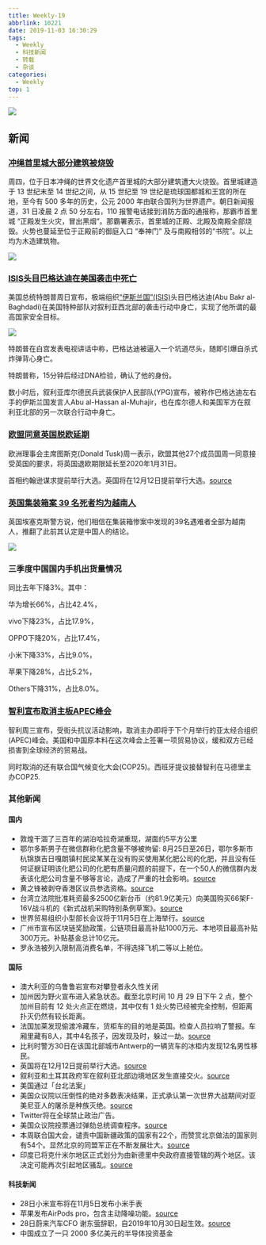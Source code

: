 ```yaml
---
title: Weekly-19
abbrlink: 10221
date: 2019-11-03 16:30:29
tags:
  - Weekly
  - 科技新闻
  - 转载
  - 杂谈
categories:
  - Weekly
top: 1
---
```


![](https://imgs.codewoody.com/uploads/big/5f44c8f9ab4135c21d04774404e7347d.jpg)
<!--less-->

## 新闻

### [冲绳首里城大部分建筑被烧毁](https://t.me/solidot/9273)

周四，位于日本冲绳的世界文化遗产首里城的大部分建筑遭大火烧毁。首里城建造于 13 世纪末至 14 世纪之间，从 15 世纪至 19 世纪是琉球国都城和王宫的所在地，至今有 500 多年的历史，公元 2000 年由联合国列为世界遗产。朝日新闻报道，31 日凌晨 2 点 50 分左右，110 报警电话接到消防方面的通报称，那霸市首里城 “正殿发生火灾，冒出黑烟”。那霸署表示，首里城的正殿、北殿及南殿全部烧毁。火势也蔓延至位于正殿前的御庭入口 “奉神门” 及与南殿相邻的“书院”。以上均为木造建筑物。

![](https://imgs.codewoody.com/uploads/big/51392c77f48d0f0f5ebf48f1fa95ecc6.jpg)

### [ISIS头目巴格达迪在美国袭击中死亡](https://cn.reuters.com/article/mideast-crisis-ishead-killed-1027-idCNKBS1X7013?feedType=RSS&feedName=CNTopGenNews)

美国总统特朗普周日宣布，极端组织[“伊斯兰国”(ISIS)](https://zh.wikipedia.org/wiki/%E4%BC%8A%E6%96%AF%E5%85%B0%E5%9B%BD)头目巴格达迪(Abu Bakr al-Baghdadi)在美国特种部队对叙利亚西北部的袭击行动中身亡，实现了他所谓的最高国家安全目标。

![](https://imgs.codewoody.com/uploads/big/5f44c8f9ab4135c21d04774404e7347d.jpg)

特朗普在白宫发表电视讲话中称，巴格达迪被逼入一个坑道尽头，随即引爆自杀式炸弹背心身亡。

特朗普称，15分钟后经过DNA检验，确认了他的身份。

数小时后，叙利亚库尔德民兵武装保护人民部队(YPG)宣布，被称作巴格达迪左右手的伊斯兰国发言人Abu al-Hassan al-Muhajir，也在库尔德人和美国军方在叙利亚北部的另一次联合行动中身亡。

### [欧盟同意英国脱欧延期](https://www.dw.com/zh/欧盟同意：英国脱欧期限再次推迟/a-51018684?maca=chi-rss-chi-all-1127-rdf)

欧洲理事会主席图斯克(Donald Tusk)周一表示，欧盟其他27个成员国周一同意接受英国的要求，将英国退欧期限延长至2020年1月31日。

首相约翰逊谋求提前举行大选。英国将在12月12日提前举行大选。[source](http://www.bbc.com/zhongwen/simp/uk-50228289)

### [英国集装箱案 39 名死者均为越南人](https://www.bbc.com/zhongwen/simp/world-50272480)

英国埃塞克斯警方说，他们相信在集装箱惨案中发现的39名遇难者全部为越南人，推翻了此前其认定是中国人的结论。

![](https://imgs.codewoody.com/uploads/big/6ab6ac405b1590adc4544fe452c82b06.jpg)

### 三季度中国国内手机出货量情况

同比去年下降3%。其中：

华为增长66%，占比42.4%，

vivo下降23%，占比17.9%，

OPPO下降20%，占比17.4%，

小米下降33%，占比9.0%，

苹果下降28%，占比5.2%，

Others下降31%，占比8.0%。

### [智利宣布取消主板APEC峰会](https://cn.reuters.com/article/chile-apec-summitcancellation-1030-wedn-idCNKBS1XA00T?feedType=RSS&feedName=CNTopGenNews)

智利周三宣布，受街头抗议活动影响，取消主办即将于下个月举行的亚太经合组织(APEC)峰会。美国和中国原本料在这次峰会上签署一项贸易协议，缓和双方已经损害到全球经济的贸易战。

同时取消的还有联合国气候变化大会(COP25)。西班牙提议接替智利在马德里主办COP25.

### 其他新闻

#### 国内

- 敦煌干涸了三百年的湖泊哈拉奇湖重现，湖面约5平方公里
- 鄂尔多斯男子在微信群称化肥含量不够被拘留: 8月25日至26日，鄂尔多斯市杭锦旗吉日嘎朗镇村民梁某某在没有购买使用某化肥公司的化肥，并且没有任何证据证明该化肥公司的化肥有质量问题的前提下，在一个50人的微信群内发表该化肥公司含量不够等言论，造成了严重的社会影响。[source](http://www.nmgzf.gov.cn/msrx/2019-10-22/28315.html)
- 黄之锋被剥夺香港区议员参选资格。[source](http://www.bbc.com/zhongwen/simp/chinese-news-50217675)
- 台湾立法院批准耗资最多2500亿新台币（约81.9亿美元）向美国购买66架F-16V战斗机的《新式战机采购特别条例草案》。[source](http://sputniknews.cn/military/201910301029945884/)
- 世界贸易组织小型部长会议将于11月5日在上海举行。[source](http://sputniknews.cn/politics/201910301029945870/)
- 广州市宣布区块链奖励政策，公链项目最高补贴1000万元、本地项目最高补贴300万元。补贴基金总计10亿元。
- 罗永浩被列入限制高消费名单，不得选择飞机二等以上舱位。

#### 国际

- 澳大利亚的乌鲁鲁岩宣布对攀登者永久性关闭
- 加州因为野火宣布进入紧急状态。截至北京时间 10 月 29 日下午 2 点，整个加州目前有 12 处火点正在燃烧，其中仅有 1 处火势已经被完全控制，但距离扑灭仍然有较长距离。
- 法国加莱发现偷渡冷藏车，货柜车的目的地是英国。检查人员拉响了警报。车厢里藏有8人，其中4名孩子，因发现及时，躲过一劫。[source](https://www.dw.com/zh/法国加莱：死亡冷藏车事件险些重演/a-51019718?maca=chi-rss-chi-all-1127-rdf)
- 比利时警方30日在该国北部城市Antwerp的一辆货车的冰柜内发现12名男性移民。
- 英国将在12月12日提前举行大选。[source](http://www.bbc.com/zhongwen/simp/uk-50228289)
- 叙利亚和土耳其政府军在叙利亚北部边境地区发生直接交火。[source](https://www.dw.com/zh/战斗持续-土叙政府军直接交火/a-51035515?maca=chi-rss-chi-all-1127-rdf)
- 美国通过「台北法案」
- 美国众议院以压倒性的绝对多数表决结果，正式承认第一次世界大战期间对亚美尼亚人的屠杀是种族灭绝。[source](https://www.dw.com/zh/美众议院：亚美尼亚大屠杀是-种族灭绝/a-51046036?maca=chi-rss-chi-all-1127-rdf)
- Twitter将在全球禁止政治广告。
- 美国众议院投票通过弹劾总统调查程序。[source](https://cn.reuters.com/article/house-vote-impeachment-resolution-1031-t-idCNKBS1XB31P?feedType=RSS&feedName=CNTopGenNews)
- 本周联合国大会，谴责中国新疆政策的国家有22个，而赞赏北京做法的国家则有54个。显然北京的同盟军正在不断发展壮大。[source](https://www.dw.com/zh/德语媒体：北京的同盟军/a-51070144?maca=chi-rss-chi-all-1127-rdf)
- 印度已将克什米尔地区正式划分为由新德里中央政府直接管辖的两个地区。该决定可能再次引起地区骚乱。[source](https://www.dw.com/zh/克什米尔分为两个印度直接管辖区/a-51070052?maca=chi-rss-chi-all-1127-rdf)

#### 科技新闻

- 28日小米宣布将在11月5日发布小米手表
- 苹果发布AirPods pro，包含主动降噪功能。[source](https://sspai.com/post/57198)
- 28日蔚来汽车CFO 谢东萤辞职，自2019年10月30日起生效。[source](http://www.lieyunwang.com/archives/460164)
- 中国成立了一只 2000 多亿美元的半导体投资基金
